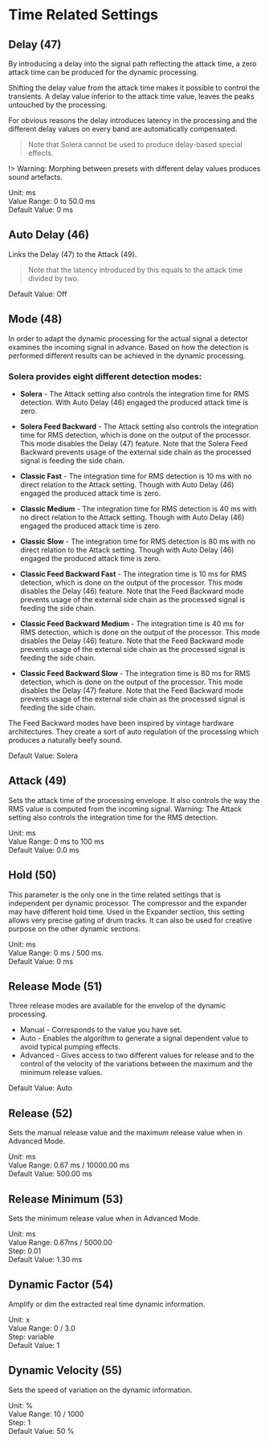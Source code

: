 # Time Related Settings

## Delay (47)
By introducing a delay into the signal path reflecting the attack time, a zero attack time can be produced for the 
dynamic processing.

Shifting the delay value from the attack time makes it possible to control the transients. A delay value inferior to the 
attack time value, leaves the peaks untouched by the processing.

For obvious reasons the delay introduces latency in the processing and the different delay values on every band are 
automatically compensated.

> Note that Solera cannot be used to produce delay-based special effects.

!> Warning: Morphing between presets with different delay values produces sound artefacts.

Unit: ms  
Value Range: 0 to 50.0 ms  
Default Value: 0 ms

## Auto Delay (46)
Links the Delay (47) to the Attack (49).

> Note that the latency introduced by this equals to the attack time divided by two.

Default Value: Off 

## Mode (48)
In order to adapt the dynamic processing for the actual signal a detector examines the incoming signal in advance. 
Based on how the detection is performed different results can be achieved in the dynamic processing.

### Solera provides eight different detection modes:

- **Solera** - The Attack setting also controls the integration time for RMS detection. With Auto Delay (46) engaged the 
produced attack time is zero. 

- **Solera Feed Backward** - The Attack setting also controls the integration time for RMS detection, which is done on 
the output of the processor. This mode disables the Delay (47) feature. Note that the Solera Feed Backward prevents 
usage of the external side chain as the processed signal is feeding the side chain. 

- **Classic Fast** - The integration time for RMS detection is 10 ms with no direct relation to the Attack setting. Though 
with Auto Delay (46) engaged the produced attack time is zero.

- **Classic Medium** - The integration time for RMS detection is 40 ms with no direct relation to the Attack setting. 
Though with Auto Delay (46) engaged the produced attack time is zero.

- **Classic Slow** - The integration time for RMS detection is 80 ms with no direct relation to the Attack setting. Though 
with Auto Delay (46) engaged the produced attack time is zero.

- **Classic Feed Backward Fast** - The integration time is 10 ms for RMS detection, which is done on the output of the 
processor. This mode disables the Delay (46) feature. Note that the Feed Backward mode prevents usage of the 
external side chain as the processed signal is feeding the side chain.

- **Classic Feed Backward Medium** - The integration time is 40 ms for RMS detection, which is done on the output of 
the processor. This mode disables the Delay (46) feature. Note that the Feed Backward mode prevents usage of 
the external side chain as the processed signal is feeding the side chain.

- **Classic Feed Backward Slow** - The integration time is 80 ms for RMS detection, which is done on the output of the 
processor. This mode disables the Delay (47)  feature. Note that the Feed Backward mode prevents usage of the 
external side chain as the processed signal is feeding the side chain.

The Feed Backward modes have been inspired by vintage hardware architectures. They create a sort of auto regulation 
of the processing which produces a naturally beefy sound.

Default Value: Solera

## Attack (49)
Sets the attack time of the processing envelope. It also controls the way the RMS value is computed from the incoming 
signal.  Warning: The Attack setting also controls the integration time for the RMS detection.

Unit: ms  
Value Range: 0 ms to 100 ms  
Default Value: 0.0 ms

## Hold (50)
This parameter is the only one in the time related settings that is independent per dynamic processor.
The compressor and the expander may have different hold time. Used in the Expander section, this setting allows 
very precise gating of drum tracks. It can also be used for creative purpose on the other dynamic sections.

Unit: ms  
Value Range: 0 ms / 500 ms.  
Default Value: 0 ms

## Release Mode (51)
Three release modes are available for the envelop of the dynamic processing. 

-  Manual - Corresponds to the value you have set.
-  Auto - Enables the algorithm to generate a signal dependent value to avoid typical pumping effects.
-  Advanced - Gives access to two different values for release and to the control of the velocity of the variations 
between the maximum and the minimum release values.

Default Value: Auto

## Release (52)
Sets the manual release value and the maximum release value when in Advanced Mode.

Unit: ms  
Value Range: 0.67 ms / 10000.00 ms  
Default Value: 500.00 ms

## Release Minimum (53)
Sets the minimum release value when in Advanced Mode.

Unit: ms  
Value Range: 0.67ms / 5000.00  
Step: 0.01  
Default Value: 1.30 ms

## Dynamic Factor (54)
Amplify or dim the extracted real time dynamic information.

Unit: x  
Value Range: 0 / 3.0  
Step: variable  
Default Value: 1

## Dynamic Velocity (55)
Sets the speed of variation on the dynamic information.

Unit: %  
Value Range: 10 / 1000  
Step: 1  
Default Value: 50 %
